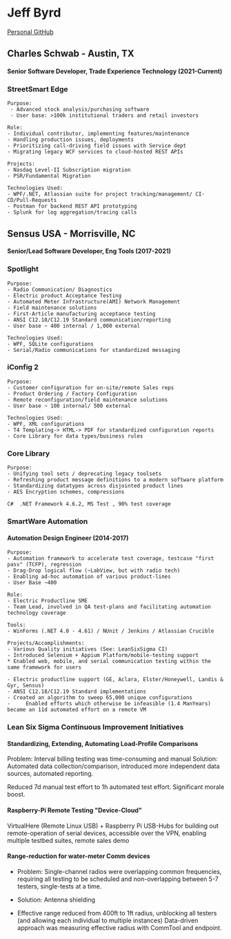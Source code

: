 # Jeff Byrd
[Personal GitHub](https://github.com/dukedvl)

## Charles Schwab - Austin, TX
#### Senior Software Developer, Trade Experience Technology (2021-Current)
### StreetSmart Edge
```
Purpose:
 - Advanced stock analysis/purchasing software
 - User base: >100k institutional traders and retail investors

Role:
- Individual contributor, implementing features/maintenance
- Handling production issues, deployments
- Prioritizing call-driving field issues with Service dept
- Migrating legacy WCF services to cloud-hosted REST APIs

Projects:
- Nasdaq Level-II Subscription migration
- PSR/Fundamental Migration

Technologies Used:
- WPF/.NET, Atlassian suite for project tracking/management/ CI-CD/Pull-Requests
- Postman for backend REST API prototyping
- Splunk for log aggregation/tracing calls
```

## Sensus USA - Morrisville, NC
#### Senior/Lead Software Developer, Eng Tools (2017-2021)
### Spotlight
```
Purpose: 
- Radio Communication/ Diagnostics 
- Electric product Acceptance Testing
- Automated Meter Infrastructure(AMI) Network Management
- Field maintenance solutions
- First-Article manufacturing acceptance testing
- ANSI C12.18/C12.19 Standard communication/reporting
- User base ~ 400 internal / 1,000 external

Technologies Used:
- WPF, SQLite configurations
- Serial/Radio communications for standardized messaging

```
### iConfig 2
```
Purpose: 
- Customer configuration for on-site/remote Sales reps
- Product Ordering / Factory Configuration 
- Remote reconfiguration/field maintenance solutions
- User base ~ 100 internal/ 500 external

Technologies Used:
- WPF, XML configurations
- T4 Templating-> HTML-> PDF for standardized configuration reports
- Core Library for data types/business rules
```

### Core Library
```
Purpose: 
- Unifying tool sets / deprecating legacy toolsets
- Refreshing product message definitions to a modern software platform
- Standardizing datatypes across disjointed product lines
- AES Encryption schemes, compressions

C#  .NET Framework 4.6.2, MS Test , 90% test coverage
```

### SmartWare Automation
#### Automation Design Engineer (2014-2017)
```
Purpose:
- Automation framework to accelerate test coverage, testcase "first pass" (TCFP), regression
- Drag-Drop logical flow (~LabView, but with radio tech)
- Enabling ad-hoc automation of various product-lines 
- User Base ~400

Role:
- Electric Productline SME
- Team Lead, involved in QA test-plans and facilitating automation technology coverage

Tools:
- WinForms (.NET 4.0 - 4.61) / NUnit / Jenkins / Atlassian Crucible

Projects/Accomplishments:
- Various Quality initiatives (See: LeanSixSigma CI)
- Introduced Selenium + Appium Platform/mobile-testing support
* Enabled web, mobile, and serial communication testing within the same framework for users

- Electric productline support (GE, Aclara, Elster/Honeywell, Landis & Gyr, Sensus)
- ANSI C12.18/C12.19 Standard implementations
- Created an algorithm to sweep 65,000 unique configurations 
-     Enabled efforts which otherwise be infeasible (1.4 ManYears) became an 11d automated effort on a remote VM

``` 
### Lean Six Sigma Continuous Improvement Initiatives

#### Standardizing, Extending, Automating Load-Profile Comparisons
Problem: Interval billing testing was time-consuming and manual
Solution: Automated data collection/comparison, introduced more independent data sources, automated reporting.

Reduced 7d manual test effort to 1h automated test effort. Significant morale boost.

#### Raspberry-Pi Remote Testing "Device-Cloud"
VirtualHere (Remote Linux USB) + Raspberry Pi USB-Hubs for building out remote-operation of serial devices,
accessible over the VPN, enabling multiple testbed suites, remote sales demo

#### Range-reduction for water-meter Comm devices
* Problem: Single-channel radios were overlapping common frequencies, requiring all 
testing to be scheduled and non-overlapping between 5-7 testers, single-tests at a time. 

* Solution: Antenna shielding 
* Effective range reduced from 400ft to 1ft radius, unblocking all testers (and allowing each individual to multiple instances)
Data-driven approach was measuring effective radius with CommTool and endpoint.
